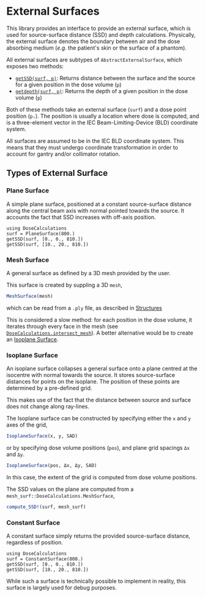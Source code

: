 # External Surfaces

This library provides an interface to provide an external surface, which is used for source-surface distance (SSD) and depth calculations.
Physically, the external surface denotes the boundary between air and the dose absorbing medium (*e.g.* the patient's skin or the surface of a phantom).

All external surfaces are subtypes of `AbstractExternalSurface`, which exposes two methods:

- [`getSSD(surf, p)`](@ref): Returns distance between the surface and the source for a given position in the dose volume (`p`)
- [`getdepth(surf, p)`](@ref): Returns the depth of a given position in the dose volume (`p`)

Both of these methods take an external surface (`surf`) and a dose point position (`pᵢ`). The position is usually a location where dose is computed, and is a three-element vector in the IEC Beam-Limiting-Device (BLD) coordinate system.

All surfaces are assumed to be in the IEC BLD coordinate system. This means that they must undergo coordinate transformation in order to account for gantry and/or collimator rotation.

## Types of External Surface

### Plane Surface

A simple plane surface, positioned at a constant source-surface distance along the central beam axis with normal pointed towards the source. It accounts the fact that SSD increases with off-axis position.

```@repl
using DoseCalculations
surf = PlaneSurface(800.)
getSSD(surf, [0., 0., 810.])
getSSD(surf, [10., 20., 810.])
```

### Mesh Surface

A general surface as defined by a 3D mesh provided by the user.

This surface is created by suppling a 3D `mesh`,
```julia
MeshSurface(mesh)
```
which can be read from a `.ply` file, as described in [Structures](@ref)

This is considered a slow method: for each position in the dose volume, it iterates through every face in the mesh (see [`DoseCalculations.intersect_mesh`](@ref)). A better alternative would be to create an [Isoplane Surface](@ref).


### Isoplane Surface

An isoplane surface collapses a general surface onto a plane centred at the isocentre with normal towards the source. It stores source-surface distances for points on the isoplane. The position of these points are determined by a pre-defined grid.

This makes use of the fact that the distance between source and surface does not change along ray-lines.

The Isoplane surface can be constructed by specifying either the `x` and `y` axes of the grid,
```julia
IsoplaneSurface(x, y, SAD)
```
or by specifying dose volume positions (`pos`), and plane grid spacings `Δx` and `Δy`.
```julia
IsoplaneSurface(pos, Δx, Δy, SAD)
```
In this case, the extent of the grid is computed from dose volume positions.

The SSD values on the plane are computed from a `mesh_surf::DoseCalculations.MeshSurface`,
```julia
compute_SSD!(surf, mesh_surf)
```

### Constant Surface

A constant surface simply returns the provided source-surface distance, regardless of position.

```@repl
using DoseCalculations
surf = ConstantSurface(800.)
getSSD(surf, [0., 0., 810.])
getSSD(surf, [10., 20., 810.])
```

While such a surface is technically possible to implement in reality, this surface is largely used for debug purposes.
